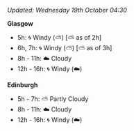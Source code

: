 *Updated: Wednesday 19th October 04:30*

**Glasgow**

* 5h: :cyclone: Windy (:partly_sunny:) [:partly_sunny: as of 2h]
* 6h, 7h: :cyclone: Windy (:partly_sunny:) [:partly_sunny: as of 3h]
* 8h - 11h: :cloud: Cloudy
* 12h - 16h: :cyclone: Windy (:cloud:)

**Edinburgh**

* 5h - 7h: :partly_sunny: Partly Cloudy
* 8h - 11h: :cloud: Cloudy
* 12h - 16h: :cyclone: Windy (:cloud:)
